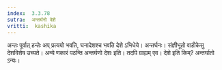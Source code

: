 ```yaml
---
index:  3.3.78
sutra:  अन्तर्घनो देशे
vritti:  kashika 
---
```


अन्तः पूर्वात् हन्तेः अप् प्रत्ययो भवति, घनादेशश्च भवति देशे ऽभिधेये। अन्तर्घनः। संज्ञीभूतो वाहीकेसु देशविशेष उच्यते। अन्ये णकारं पठन्ति अन्तर्घणो देशः इति। तदपि ग्राह्यम् एव। देशे इति किम्? अन्तर्घातो ऽन्यः।

